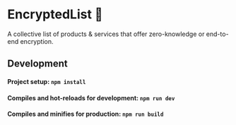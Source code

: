 # EncryptedList 🔐

A collective list of products & services that offer zero-knowledge or end-to-end encryption.

## Development

#### Project setup: `npm install`

#### Compiles and hot-reloads for development: `npm run dev`

#### Compiles and minifies for production: `npm run build`
